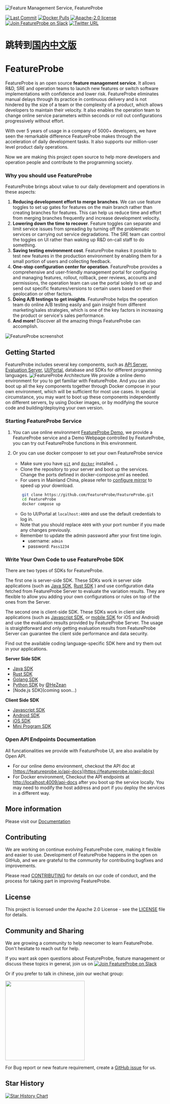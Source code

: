 ![Feature Management Service, FeatureProbe](./pictures/featureprobe_title.png)


[![Last Commit](https://img.shields.io/github/last-commit/FeatureProbe/FeatureProbe)](https://github.com/FeatureProbe/FeatureProbe)
[![Docker Pulls](https://img.shields.io/docker/pulls/featureprobe/api)](https://hub.docker.com/u/featureprobe)
[![Apache-2.0 license](https://img.shields.io/github/license/FeatureProbe/FeatureProbe)](https://github.com/FeatureProbe/FeatureProbe/blob/main/LICENSE)
[![Join FeatureProbe on Slack](https://img.shields.io/badge/slack-join-blue?logo=slack)](https://join.slack.com/t/featureprobe/shared_invite/zt-1b5qd120x-R~dDbpgL85GgCLTtfNDj0Q)
[![Twitter URL](https://img.shields.io/twitter/url/https/twitter.com/FeatureProbe.svg?style=social&label=FeatureProbe)](https://twitter.com/FeatureProbe)

# 跳转到[国内中文版](https://gitee.com/featureprobe/FeatureProbe/blob/main/README_CN.md)

# FeatureProbe 



FeatureProbe is an open source **feature management service**. 
It allows R&D, SRE and operation teams to launch new features or switch software implementations with confidence and lower risk.
FeatureProbe eliminates manual delays through its practice in continuous delivery and is not hindered by the size of a 
team or the complexity of a product, which allows developers to maintain their velocity. 
It also enables the operation team to change online service parameters within seconds or roll out configurations progressively 
without effort.

With over 5 years of usage in a company of 5000+ developers, we have seen the remarkable difference FeatureProbe makes
through the acceleration of daily development tasks. It also supports our million-user level product daily operations.

Now we are making this project open source to help more developers and operation people and contribute to the programming society. 

### Why you should use FeatureProbe

FeatureProbe brings about value to our daily development and operations in these aspects:

1. **Reducing development effort to merge branches**. 
We can use feature toggles to set up gates for features on the 
main branch rather than creating branches for features. 
This can help us reduce time and effort from merging branches frequently and increase 
development velocity.
2. **Lowering down the time to recover**. 
Feature toggles can separate and limit service issues from spreading by turning off the problematic services or carrying
out service degradations. The SRE team can control the toggles on UI rather than waking up R&D on-call staff to do something.
3. **Saving testing environment cost**. 
FeatureProbe makes it possible to test new features in the production
environment by enabling them for a small portion of users and collecting feedback.
4. **One-stop configuration center for operation**. 
FeatureProbe provides a comprehensive and user-friendly management portal for configuring and managing features, 
rollout, rollback, peer reviews, accounts and permissions, the operation team can use the portal solely to set up and send out specific features/versions to 
certain users based on their geolocation or other factors. 
5. **Doing A/B testings to get insights**. 
FeatureProbe helps the operation team do online A/B testing easily and gain insight
from different marketing/sales strategies, which is one of the key factors in increasing the product or service's 
sales performance.
6. **And more!** 
Discover all the amazing things FeatureProbe can accomplish. 




![FeatureProbe screenshot](./pictures/toggles.png) 



## Getting Started

FeatureProbe includes several key components, such as 
[API Server](https://github.com/FeatureProbe/feature-probe-api/blob/master/README.md), 
[Evaluation Server](https://github.com/FeatureProbe/feature-probe-ui/blob/master/README.md), 
 [UI/Portal](https://github.com/FeatureProbe/feature-probe-ui/blob/master/README.md), 
database and SDKs for different programming languages. 
![FeatureProbe Architecture](./pictures/feature_probe_architecture.png)
We provide a online demo environment for you to get familiar with FeatureProbe. And you can also boot up all the key components together through Docker compose in your own environment, which will be sufficient for most use cases.
In special circumstance, you may want to boot up these components independently on different servers, by using 
Docker images, or by modifying the source code and building/deploying your own version. 



### Starting FeatureProbe Service

1. You can use online environment [FeatureProbe Demo](https://featureprobe.io/demo/), we provide a FeatureProbe service and a Demo Webpage controlled by FeatureProbe, you can try out FeatureProbe functions in this environment.

1. Or you can use docker composer to set your own FeatureProbe service

   * Make sure you have [`git`](https://git-scm.com/) and [`docker`](https://www.docker.com/) installed. 。
   * Clone the repository to your server and boot up the services. Change the ports defined in docker-compose.yml as needed.
   * For users in Mainland China, please refer to [configure mirror](DOCKER_HUB.md) to speed up your download.
   
   ``` bash
       git clone https://github.com/FeatureProbe/FeatureProbe.git
       cd FeatureProbe
       docker compose up
   ```
   * Go to UI/Portal at `localhost:4009` and use the default credentials to log in.
   * Note that you should replace `4009` with your port number if you made any changes previously.
   * Remember to update the admin password after your first time login.
        - username: `admin`
        - password: `Pass1234`

### Write Your Own Code to use FeatureProbe SDK

There are two types of SDKs for FeatureProbe. 

The first one is server-side SDK. These SDKs work in server side applications (such as 
[Java SDK](https://github.com/FeatureProbe/server-sdk-java/blob/master/README.md), 
[Rust SDK](https://github.com/FeatureProbe/server-sdk-rust/blob/master/README.md)
) and use configuration 
data fetched from FeatureProbe Server to evaluate the variation results. They are flexible to allow you adding your own 
configurations or rules on top of the ones from the Server.

The second one is client-side SDK. These SDKs work in client side applications (such as [Javascript SDK](https://github.com/FeatureProbe/client-sdk-js/blob/master/README.md), 
or [mobile SDK](https://github.com/FeatureProbe/client-sdk-mobile/blob/master/README.md) for iOS and Android) and
use the evaluation results provided by FeatureProbe Server. The usage is straightforward and only getting evaluation results
from FeatureProbe Server can guarantee the client side performance and data security.


Find out the available coding language-specific SDK here and try them out in your applications.

**Server Side SDK**
* [Java SDK](https://github.com/FeatureProbe/server-sdk-java)
* [Rust SDK](https://github.com/FeatureProbe/server-sdk-rust)
* [Golang SDK](https://github.com/FeatureProbe/server-sdk-go)
* [Python SDK](https://github.com/FeatureProbe/server-sdk-python) by [@HeZean](https://github.com/HeZean)
* [Node.js SDK](coming soon...)


**Client Side SDK**
* [Javascript SDK](https://github.com/FeatureProbe/client-sdk-js)
* [Android SDK](https://github.com/FeatureProbe/client-sdk-mobile)
* [iOS SDK](https://github.com/FeatureProbe/client-sdk-mobile)
* [Mini Program SDK](https://github.com/FeatureProbe/client-sdk-miniprogram)


### Open API Endpoints Documentation

All funcationalities we provide with FeatureProbe UI, are also available by Open API. 

* For our online demo environment, checkout the API doc at [https://featureprobe.io/api-docs](https://featureprobe.io/api-docs)
* For Docker environment, Checkout the API endpoints at [http://localhost:4009/api-docs](http://localhost:4009/api-docs) after you boot up the service locally. You may need to modify the host address and port if you deploy the services in a different way.

## More information

Please visit our [Documentation](https://docs.featureprobe.io/)

## Contributing
We are working on continue evolving FeatureProbe core, making it flexible and easier to use. 
Development of FeatureProbe happens in the open on GitHub, and we are grateful to the 
community for contributing bugfixes and improvements.

Please read [CONTRIBUTING](CONTRIBUTING.md) for details on our code of conduct, and the process for 
taking part in improving FeatureProbe.


## License

This project is licensed under the Apache 2.0 License - see the [LICENSE](LICENSE) file for details.


## Community and Sharing

We are growing a community to help newcomer to learn FeatureProbe. Don't hesitate to reach out for help.

If you want ask open questions about FeatureProbe, feature management or discuss these topics in general, join us on [![Join FeatureProbe on Slack](https://img.shields.io/badge/slack-join-blue?logo=slack)](https://join.slack.com/t/featureprobe/shared_invite/zt-1b5qd120x-R~dDbpgL85GgCLTtfNDj0Q) 

Or if you prefer to talk in chinese, join our wechat group: 

<img src="./pictures/Wechat0715.png" width = "250" />

For Bug report or new feature requirement, create a [GitHub issue](https://github.com/FeatureProbe/FeatureProbe/issues/new/choose) for us.

## Star History

[![Star History Chart](https://api.star-history.com/svg?repos=FeatureProbe/FeatureProbe&type=Date)](https://star-history.com/#FeatureProbe/FeatureProbe&Date)

